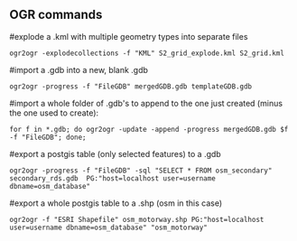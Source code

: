 ## OGR commands

#explode a .kml with multiple geometry types into separate files

    ogr2ogr -explodecollections -f "KML" S2_grid_explode.kml S2_grid.kml

#import a .gdb into a new, blank .gdb

    ogr2ogr -progress -f "FileGDB" mergedGDB.gdb templateGDB.gdb

#import a whole folder of .gdb's to append to the one just created (minus the one used to create):

    for f in *.gdb; do ogr2ogr -update -append -progress mergedGDB.gdb $f -f "FileGDB"; done;

#export a postgis table (only selected features) to a .gdb

    ogr2ogr -progress -f "FileGDB" -sql "SELECT * FROM osm_secondary" secondary_rds.gdb  PG:"host=localhost user=username dbname=osm_database" 

#export a whole postgis table to a .shp (osm in this case)

    ogr2ogr -f "ESRI Shapefile" osm_motorway.shp PG:"host=localhost user=username dbname=osm_database" "osm_motorway"